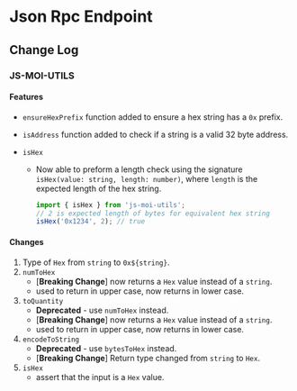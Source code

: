 # Json Rpc Endpoint

## Change Log

### JS-MOI-UTILS

#### Features

- `ensureHexPrefix` function added to ensure a hex string has a `0x` prefix.

- `isAddress` function added to check if a string is a valid 32 byte address.

- `isHex`
  - Now able to preform a length check using the signature `isHex(value: string, length: number)`, where `length` is the expected length of the hex string.

    ```typescript
    import { isHex } from 'js-moi-utils';
    // 2 is expected length of bytes for equivalent hex string
    isHex('0x1234', 2); // true

    ```

#### Changes

1. Type of `Hex` from `string` to `0x${string}`.
1. `numToHex`
    - [**Breaking Change**] now returns a `Hex` value instead of a `string`.
    - used to return in upper case, now returns in lower case.
1. `toQuantity`
    - **Deprecated** - use `numToHex` instead.
    - [**Breaking Change**] now returns a `Hex` value instead of a `string`.
    - used to return in upper case, now returns in lower case.
1. `encodeToString`
    - **Deprecated** - use `bytesToHex` instead.
    - [**Breaking Change**] Return type changed from `string` to `Hex`.
1. `isHex`
    - assert that the input is a `Hex` value.
